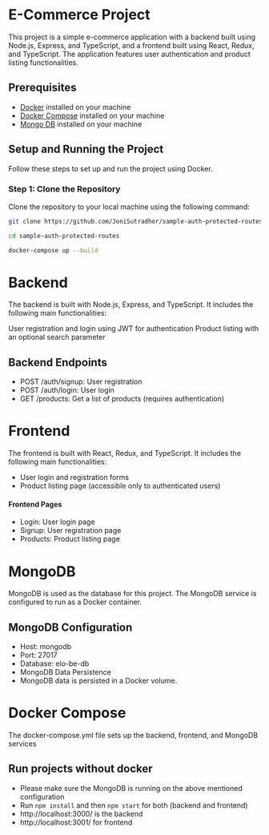 # E-Commerce Project

This project is a simple e-commerce application with a backend built using Node.js, Express, and TypeScript, and a frontend built using React, Redux, and TypeScript. The application features user authentication and product listing functionalities.

## Prerequisites

- [Docker](https://www.docker.com/get-started) installed on your machine
- [Docker Compose](https://docs.docker.com/compose/install/) installed on your machine
- [Mongo DB](https://www.mongodb.com/) installed on your machine

## Setup and Running the Project

Follow these steps to set up and run the project using Docker.

### Step 1: Clone the Repository

Clone the repository to your local machine using the following command:

```sh
git clone https://github.com/JoniSutradhor/sample-auth-protected-routes.git

cd sample-auth-protected-routes

docker-compose up --build
```
# Backend
The backend is built with Node.js, Express, and TypeScript. It includes the following main functionalities:

User registration and login using JWT for authentication
Product listing with an optional search parameter
## Backend Endpoints
- POST /auth/signup: User registration
- POST /auth/login: User login
- GET /products: Get a list of products (requires authentication)
# Frontend
The frontend is built with React, Redux, and TypeScript. It includes the following main functionalities:

- User login and registration forms
- Product listing page (accessible only to authenticated users)
#### Frontend Pages
- Login: User login page
- Signup: User registration page
- Products: Product listing page
# MongoDB
MongoDB is used as the database for this project. The MongoDB service is configured to run as a Docker container.

## MongoDB Configuration
- Host: mongodb
- Port: 27017
- Database: elo-be-db
- MongoDB Data Persistence
- MongoDB data is persisted in a Docker volume.

# Docker Compose
The docker-compose.yml file sets up the backend, frontend, and MongoDB services

## Run projects without docker
- Please make sure the MongoDB is running on the above mentioned configuration
- Run ```npm install``` and then ```npm start``` for both (backend and frontend)
- http://localhost:3000/ is the backend
- http://localhost:3001/ for frontend